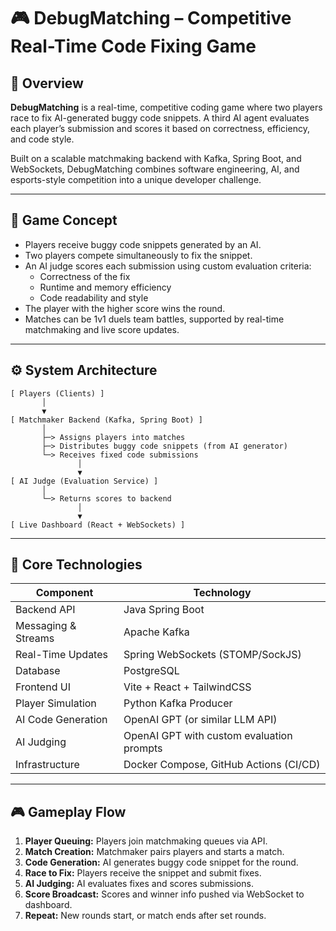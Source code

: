 # 🎮 DebugMatching – Competitive Real-Time Code Fixing Game

## 🧠 Overview

**DebugMatching** is a real-time, competitive coding game where two players race to fix AI-generated buggy code snippets. A third AI agent evaluates each player’s submission and scores it based on correctness, efficiency, and code style.

Built on a scalable matchmaking backend with Kafka, Spring Boot, and WebSockets, DebugMatching combines software engineering, AI, and esports-style competition into a unique developer challenge.

---

## 🎯 Game Concept

- Players receive buggy code snippets generated by an AI.
- Two players compete simultaneously to fix the snippet.
- An AI judge scores each submission using custom evaluation criteria:
  - Correctness of the fix
  - Runtime and memory efficiency
  - Code readability and style
- The player with the higher score wins the round.
- Matches can be 1v1 duels team battles, supported by real-time matchmaking and live score updates.

---

## ⚙️ System Architecture

```plaintext
[ Players (Clients) ] 
       │
       ▼
[ Matchmaker Backend (Kafka, Spring Boot) ]  
       │
       ├─> Assigns players into matches
       ├─> Distributes buggy code snippets (from AI generator)
       └─> Receives fixed code submissions
               │
               ▼
[ AI Judge (Evaluation Service) ]
       │
       └─> Returns scores to backend
               │
               ▼
[ Live Dashboard (React + WebSockets) ]
```

---

## 🔧 Core Technologies

| Component           | Technology                              |
|---------------------|---------------------------------------|
| Backend API         | Java Spring Boot                      |
| Messaging & Streams | Apache Kafka                         |
| Real-Time Updates   | Spring WebSockets (STOMP/SockJS)      |
| Database            | PostgreSQL                          |
| Frontend UI         | Vite + React + TailwindCSS             |
| Player Simulation   | Python Kafka Producer                  |
| AI Code Generation  | OpenAI GPT (or similar LLM API)        |
| AI Judging          | OpenAI GPT with custom evaluation prompts |
| Infrastructure      | Docker Compose, GitHub Actions (CI/CD) |

---

## 🎮 Gameplay Flow

1. **Player Queuing:** Players join matchmaking queues via API.  
2. **Match Creation:** Matchmaker pairs players and starts a match.  
3. **Code Generation:** AI generates buggy code snippet for the round.  
4. **Race to Fix:** Players receive the snippet and submit fixes.  
5. **AI Judging:** AI evaluates fixes and scores submissions.  
6. **Score Broadcast:** Scores and winner info pushed via WebSocket to dashboard.  
7. **Repeat:** New rounds start, or match ends after set rounds.


